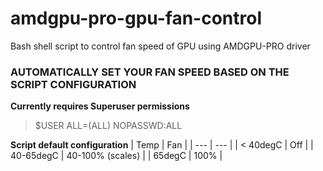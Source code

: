 # amdgpu-pro-gpu-fan-control
Bash shell script to control fan speed of GPU using AMDGPU-PRO driver

### AUTOMATICALLY SET YOUR FAN SPEED BASED ON THE SCRIPT CONFIGURATION

**Currently requires Superuser permissions**
> $USER ALL=(ALL) NOPASSWD:ALL

**Script default configuration**
| Temp | Fan |
| --- | --- |
| < 40degC | Off |
| 40-65degC | 40-100% (scales) |
| 65degC | 100% |

